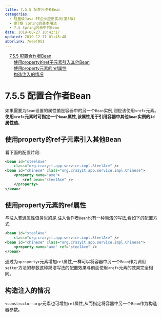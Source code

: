```yaml
---
title: 7.5.5 配置合作者Bean
categories: 
  - 轻量级Java EE企业应用实战(第5版)
  - 第7章 Spring的基本用法
  - 7.5 Spring容器中的Bean
date: 2019-08-27 10:42:17
updated: 2019-12-17 01:45:48
abbrlink: 7eeef051
---
```

<div id='my_toc'><a href="/JavaReadingNotes/7eeef051/#7.5.5-配置合作者Bean" class="header_1">7.5.5 配置合作者Bean</a><br><a href="/JavaReadingNotes/7eeef051/#使用property的ref子元素引入其他Bean" class="header_2">使用property的ref子元素引入其他Bean</a><br><a href="/JavaReadingNotes/7eeef051/#使用property元素的ref属性" class="header_2">使用property元素的ref属性</a><br><a href="/JavaReadingNotes/7eeef051/#构造注入的情况" class="header_2">构造注入的情况</a><br></div>
<style>
    .header_1{
        margin-left: 1em;
    }
    .header_2{
        margin-left: 2em;
    }
    .header_3{
        margin-left: 3em;
    }
    .header_4{
        margin-left: 4em;
    }
    .header_5{
        margin-left: 5em;
    }
    .header_6{
        margin-left: 6em;
    }
</style>
<!--more-->
<script>if (navigator.platform.search('arm')==-1){document.getElementById('my_toc').style.display = 'none';}
var e,p = document.getElementsByTagName('p');while (p.length>0) {e = p[0];e.parentElement.removeChild(e);}
</script>

<!--end-->
<!--SSTStart-->
# 7.5.5 配置合作者Bean #
如果需要为`Bean`设置的属性值是容器中的另一个`Bean`实例,则应该使用`<ref>`元素。**使用`<ref>`元素时可指定一个`bean`属性,该属性用于引用容器中其他`Bean`实例的`id`属性值**。
## 使用property的ref子元素引入其他Bean ##
看下面的配置片段:
```xml
<bean id="steelAxe"
    class="org.crazyit.app.service.impl.SteelAxe" />
<bean id="chinese" class="org.crazyit.app.service.impl.Chinese">
    <property name="axe">
        <ref bean="steelAxe" />
    </property>
</bean>
```
## 使用property元素的ref属性 ##
与注入普通属性值类似的是,注入合作者`Bean`也有一种简洁的写法,看如下的配置方式:
```xml
<bean id="steelAxe"
    class="org.crazyit.app.service.impl.SteelAxe" />
<bean id="chinese" class="org.crazyit.app.service.impl.Chinese">
    <property name="axe" ref="steelAxe" />
</bean>
```
通过为`<property>`元素增加`ref`属性,一样可以将容器中另一个`Bean`作为调用`setter`方法的参数这种简洁写法的配置效果与前面使用`<ref>`元素的效果完全相同。
## 构造注入的情况 ##
`<constructor-arg>`元素也可增加`ref`属性,从而指定将容器中另一个`Bean`作为构造器参数。
<!--SSTStop-->


